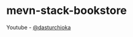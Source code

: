 # mevn-stack-bookstore

Youtube - [@dasturchioka](https://www.youtube.com/channel/UC0gFVZdSnt4gAGsSQE_nlHw)
